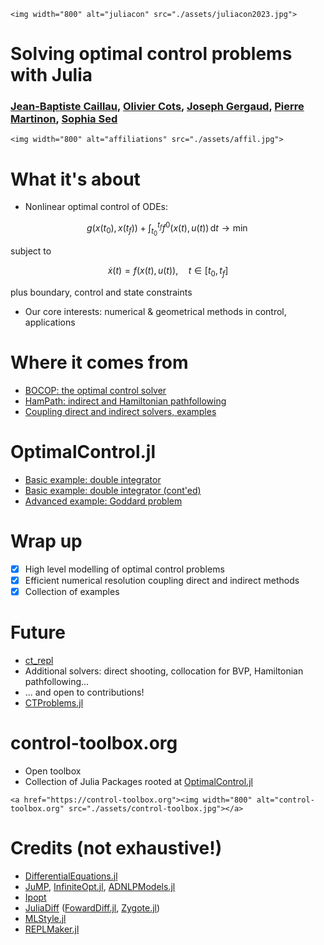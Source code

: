 ```@raw html
<img width="800" alt="juliacon" src="./assets/juliacon2023.jpg">
```

# Solving optimal control problems with Julia
### [Jean-Baptiste Caillau](http://caillau.perso.math.cnrs.fr), [Olivier Cots](https://ocots.github.io), [Joseph Gergaud](https://scholar.google.com/citations?user=pkH4An4AAAAJ&hl=fr), [Pierre Martinon](https://www.linkedin.com/in/pierre-martinon-b4603a17), [Sophia Sed](https://iww.inria.fr/sed-sophia)

```@raw html
<img width="800" alt="affiliations" src="./assets/affil.jpg">
```

# What it's about
- Nonlinear optimal control of ODEs:
```math
g(x(t_0),x(t_f)) + \int_{t_0}^{t_f} f^0(x(t), u(t))\, \mathrm{d}t \to \min
```
subject to
```math
\dot{x}(t) = f(x(t), u(t)),\quad t \in [t_0, t_f]
```
plus boundary, control and state constraints
- Our core interests: numerical & geometrical methods in control, applications

# Where it comes from
- [BOCOP: the optimal control solver](https://www.bocop.org)
- [HamPath: indirect and Hamiltonian pathfollowing](http://www.hampath.org)
- [Coupling direct and indirect solvers, examples](https://ct.gitlabpages.inria.fr/gallery//notebooks.html)

# OptimalControl.jl
- [Basic example: double integrator](https://control-toolbox.org/OptimalControl.jl/dev/tutorial-basic-example-f.html)
- [Basic example: double integrator (cont'ed)](https://control-toolbox.org/OptimalControl.jl/dev/tutorial-basic-example.html)
- [Advanced example: Goddard problem](https://control-toolbox.org/OptimalControl.jl/dev/tutorial-goddard.html)

# Wrap up
- [X] High level modelling of optimal control problems
- [X] Efficient numerical resolution coupling direct and indirect methods
- [X] Collection of examples 

# Future
- [ct_repl](./assets/repl.mp4)
- Additional solvers: direct shooting, collocation for BVP, Hamiltonian pathfollowing...
- ... and open to contributions!
- [CTProblems.jl](https://control-toolbox.org/CTProblems.jl/stable/problems-list.html)

# control-toolbox.org
- Open toolbox
- Collection of Julia Packages rooted at [OptimalControl.jl](https://control-toolbox.org/OptimalControl.jl)

```@raw html
<a href="https://control-toolbox.org"><img width="800" alt="control-toolbox.org" src="./assets/control-toolbox.jpg"></a>
```

# Credits (not exhaustive!)
- [DifferentialEquations.jl](https://github.com/SciML/DifferentialEquations.jl)
- [JuMP](https://jump.dev/JuMP.jl),
  [InfiniteOpt.jl](https://docs.juliahub.com/InfiniteOpt/p3GvY/0.4.1),
  [ADNLPModels.jl](https://jso.dev/ADNLPModels.jl)
- [Ipopt](https://github.com/coin-or/ipopt)
- [JuliaDiff](https://juliadiff.org)
  ([FowardDiff.jl](https://juliadiff.org/ForwardDiff.jl),
  [Zygote.jl](https://fluxml.ai/Zygote.jl))
- [MLStyle.jl](https://thautwarm.github.io/MLStyle.jl)
- [REPLMaker.jl](https://docs.juliahub.com/ReplMaker)

